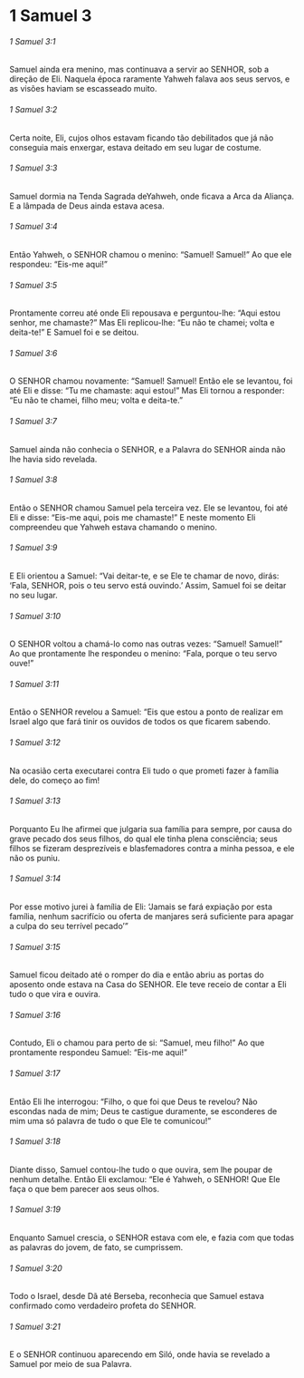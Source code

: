 # 1 Samuel 3

###### 1 Samuel 3:1

Samuel ainda era menino, mas continuava a servir ao SENHOR, sob a direção de Eli. Naquela época raramente Yahweh falava aos seus servos, e as visões haviam se escasseado muito.

###### 1 Samuel 3:2

Certa noite, Eli, cujos olhos estavam ficando tão debilitados que já não conseguia mais enxergar, estava deitado em seu lugar de costume.

###### 1 Samuel 3:3

Samuel dormia na Tenda Sagrada deYahweh, onde ficava a Arca da Aliança. E a lâmpada de Deus ainda estava acesa.

###### 1 Samuel 3:4

Então Yahweh, o SENHOR chamou o menino: “Samuel! Samuel!” Ao que ele respondeu: “Eis-me aqui!”

###### 1 Samuel 3:5

Prontamente correu até onde Eli repousava e perguntou-lhe: “Aqui estou senhor, me chamaste?” Mas Eli replicou-lhe: “Eu não te chamei; volta e deita-te!” E Samuel foi e se deitou.

###### 1 Samuel 3:6

O SENHOR chamou novamente: “Samuel! Samuel! Então ele se levantou, foi até Eli e disse: “Tu me chamaste: aqui estou!” Mas Eli tornou a responder: “Eu não te chamei, filho meu; volta e deita-te.”

###### 1 Samuel 3:7

Samuel ainda não conhecia o SENHOR, e a Palavra do SENHOR ainda não lhe havia sido revelada.

###### 1 Samuel 3:8

Então o SENHOR chamou Samuel pela terceira vez. Ele se levantou, foi até Eli e disse: “Eis-me aqui, pois me chamaste!” E neste momento Eli compreendeu que Yahweh estava chamando o menino.

###### 1 Samuel 3:9

E Eli orientou a Samuel: “Vai deitar-te, e se Ele te chamar de novo, dirás: ‘Fala, SENHOR, pois o teu servo está ouvindo.’ Assim, Samuel foi se deitar no seu lugar.

###### 1 Samuel 3:10

O SENHOR voltou a chamá-lo como nas outras vezes: “Samuel! Samuel!” Ao que prontamente lhe respondeu o menino: “Fala, porque o teu servo ouve!”

###### 1 Samuel 3:11

Então o SENHOR revelou a Samuel: “Eis que estou a ponto de realizar em Israel algo que fará tinir os ouvidos de todos os que ficarem sabendo.

###### 1 Samuel 3:12

Na ocasião certa executarei contra Eli tudo o que prometi fazer à família dele, do começo ao fim!

###### 1 Samuel 3:13

Porquanto Eu lhe afirmei que julgaria sua família para sempre, por causa do grave pecado dos seus filhos, do qual ele tinha plena consciência; seus filhos se fizeram desprezíveis e blasfemadores contra a minha pessoa, e ele não os puniu.

###### 1 Samuel 3:14

Por esse motivo jurei à família de Eli: ‘Jamais se fará expiação por esta família, nenhum sacrifício ou oferta de manjares será suficiente para apagar a culpa do seu terrível pecado’”

###### 1 Samuel 3:15

Samuel ficou deitado até o romper do dia e então abriu as portas do aposento onde estava na Casa do SENHOR. Ele teve receio de contar a Eli tudo o que vira e ouvira.

###### 1 Samuel 3:16

Contudo, Eli o chamou para perto de si: “Samuel, meu filho!” Ao que prontamente respondeu Samuel: “Eis-me aqui!”

###### 1 Samuel 3:17

Então Eli lhe interrogou: “Filho, o que foi que Deus te revelou? Não escondas nada de mim; Deus te castigue duramente, se esconderes de mim uma só palavra de tudo o que Ele te comunicou!”

###### 1 Samuel 3:18

Diante disso, Samuel contou-lhe tudo o que ouvira, sem lhe poupar de nenhum detalhe. Então Eli exclamou: “Ele é Yahweh, o SENHOR! Que Ele faça o que bem parecer aos seus olhos.

###### 1 Samuel 3:19

Enquanto Samuel crescia, o SENHOR estava com ele, e fazia com que todas as palavras do jovem, de fato, se cumprissem.

###### 1 Samuel 3:20

Todo o Israel, desde Dã até Berseba, reconhecia que Samuel estava confirmado como verdadeiro profeta do SENHOR.

###### 1 Samuel 3:21

E o SENHOR continuou aparecendo em Siló, onde havia se revelado a Samuel por meio de sua Palavra.

